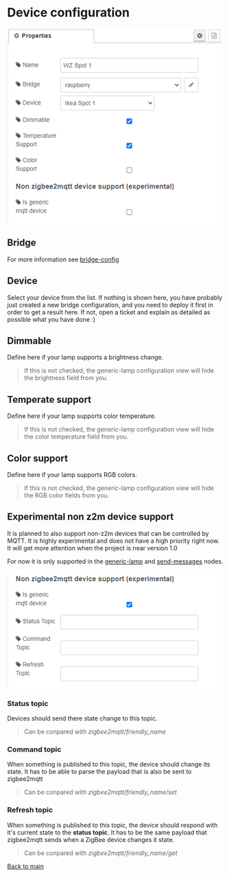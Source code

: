 # Device configuration

![img](img/device-config-config.png)

## Bridge

For more information see [bridge-config](../config/bridge-config.md)

## Device

Select your device from the list. If nothing is shown here, you have probably just created a new bridge configuration, and you need to deploy it first in order to get a result here. If not, open a ticket and explain as detailed as possible what you have done :)

## Dimmable

Define here if your lamp supports a brightness change.

>If this is not checked, the generic-lamp configuration view will hide the brightness field from you.

## Temperate support

Define here if your lamp supports color temperature. 

> If this is not checked, the generic-lamp configuration view will hide the color temperature field from you.

## Color support

Define here if your lamp supports RGB colors.

> If this is not checked, the generic-lamp configuration view will hide the RGB color fields from you.

## Experimental non z2m device support

It is planned to also support non-z2m devices that can be controlled by MQTT. It is highly experimental and does not have a high priority right now. It will get more attention when the project is near version 1.0

For now it is only supported in the [generic-lamp](../nodes/generic-lamp.md) and [send-messages](../nodes/send-messages.md) nodes.

![img](img/device-config-config-nonz2m-support.png)

### Status topic

Devices should send there state change to this topic.

> Can be conpared with *zigbee2mqtt/friendly_name*

### Command topic

When something is published to this topic, the device should change its state. It has to be able to parse the payload that is also be sent to zigbee2mqtt

> Can be conpared with *zigbee2mqtt/friendly_name/set*

### Refresh topic

When something is published to this topic, the device should respond with it's current state to the **status topic**. It has to be the same payload that zigbee2mqtt sends when a ZigBee device changes it state.

> Can be conpared with *zigbee2mqtt/friendly_name/get*

[Back to main](../../README.MD)